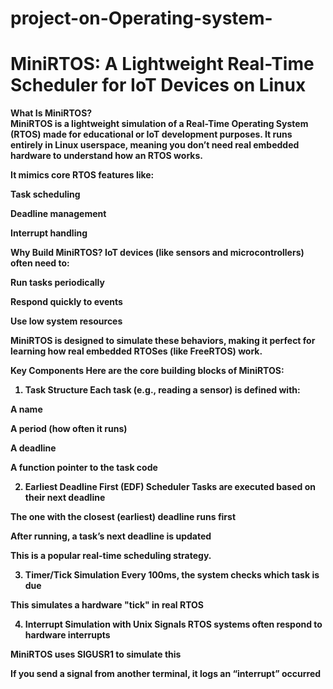 # project-on-Operating-system-

# MiniRTOS: A Lightweight Real-Time Scheduler for IoT Devices on Linux 


 
<b> What Is MiniRTOS?<b> <br>
MiniRTOS is a lightweight simulation of a Real-Time Operating System (RTOS) made for educational or IoT development purposes. It runs entirely in Linux userspace, meaning you don’t need real embedded hardware to understand how an RTOS works.

<b>It mimics core RTOS features like:<b>

Task scheduling

Deadline management

Interrupt handling

Why Build MiniRTOS?
IoT devices (like sensors and microcontrollers) often need to:

Run tasks periodically

Respond quickly to events

Use low system resources

MiniRTOS is designed to simulate these behaviors, making it perfect for learning how real embedded RTOSes (like FreeRTOS) work.

Key Components
Here are the core building blocks of MiniRTOS:

1. Task Structure
Each task (e.g., reading a sensor) is defined with:

A name

A period (how often it runs)

A deadline

A function pointer to the task code

2. Earliest Deadline First (EDF) Scheduler
Tasks are executed based on their next deadline

The one with the closest (earliest) deadline runs first

After running, a task’s next deadline is updated

This is a popular real-time scheduling strategy.

3. Timer/Tick Simulation
Every 100ms, the system checks which task is due

This simulates a hardware "tick" in real RTOS

4. Interrupt Simulation with Unix Signals
RTOS systems often respond to hardware interrupts

MiniRTOS uses SIGUSR1 to simulate this

If you send a signal from another terminal, it logs an “interrupt” occurred



